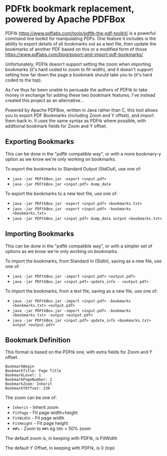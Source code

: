 PDFtk bookmark replacement, powered by Apache PDFBox
====================================================

PDFtk <https://www.pdflabs.com/tools/pdftk-the-pdf-toolkit/> is a powerful
command line toolkit for manipulating PDFs. One feature it includes is the
ability to export details of all bookmarks out as a text file, then update
the bookmarks of another PDF based on this or a modified form of those
<https://www.pdflabs.com/blog/export-and-import-pdf-bookmarks/>

Unfortunately, PDFtk doesn't support setting the zoom when importing bookmarks
(it's hard coded to zoom to fit-width), and it doesn't support setting how
far down the page a bookmark should take you to (it's hard coded to the top).

As I've thus far been unable to persuade the authors of PDFtk to take money
in exchange for adding these two bookmark features, I've instead created
this project as an alternative...

Powered by Apache PDFBox, written in Java rather than C, this tool allows 
you to export PDF Bookmarks (including Zoom and Y offset), and import them
back in. It uses the same syntax as PDFtk where possible, with additional
bookmark fields for Zoom and Y offset.

Exporting Bookmarks
-------------------
This can be done in the "pdftk compatible way", or with a more bookmary-y
option as we know we're only working on bookmarks.

To export the bookmarks to Standard Output (StdOut), use one of:
 * `java -jar PDFtkBox.jar -export <input.pdf>`
 * `java -jar PDFtkBox.jar <input.pdf> dump_data`

To export the bookmarks to a new text file, use one of:
 * `java -jar PDFtkBox.jar -export <input.pdf> <bookmarks.txt>`
 * `java -jar PDFtkBox.jar -export <input.pdf> -bookmarks <bookmarks.txt>`
 * `java -jar PDFtkBox.jar <input.pdf> dump_data output <bookmarks.txt>`

Importing Bookmarks
-------------------
This can be done in the "pdftk compatible way", or with a simpler set of options
as we know we're only working on bookmarks.

To import the bookmarks, from Standard In (StdIn), saving as a new file, use
one of:
 * `java -jar PDFtkBox.jar -import <input.pdf> <output.pdf>`
 * `java -jar PDFtkBox.jar <input.pdf> update_info - <output.pdf>`

To import the bookmarks, from a text file, saving as a new file, use one of:
 * `java -jar PDFtkBox.jar -import <input.pdf> -bookmarks <bookmarks.txt> <output.pdf>`
 * `java -jar PDFtkBox.jar -import <input.pdf> -bookmarks <bookmarks.txt> -output <output.pdf>`
 * `java -jar PDFtkBox.jar <input.pdf> update_info <bookmarks.txt> output <output.pdf>`

Bookmark Definition
-------------------
This format is based on the PDFtk one, with extra fields for Zoom and Y offset.

```
BookmarkBegin
BookmarkTitle: Page Title
BookmarkLevel: 1
BookmarkPageNumber: 2
BookmarkZoom: Inherit
BookmarkYOffset: 230
```

The zoom can be one of:
 * `Inherit`   - Inherit zoom
 * `FitPage`   - Fit page width+height
 * `FitWidth`  - Fit page width
 * `FitHeight` - Fit page height
 * `##%`       - Zoom to `##%` eg `50%` = 50% zoom

The default zoom is, in keeping with PDFtk, is FitWidth

The default Y Offset, in keeping with PDFtk, is 0 (top)
